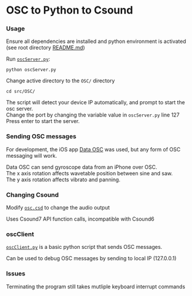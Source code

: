 # OSC to Python to Csound

### Usage
Ensure all dependencies are installed and python environment is activated (see root directory [README.md](../../README.md))

Run [`oscServer.py`](oscServer.py):  
```
python oscServer.py
```

Change active directory to the `OSC/` directory
```
cd src/OSC/
```

The script will detect your device IP automatically, and prompt to start the osc server.  
Change the port by changing the variable value in `oscServer.py` line 127  
Press enter to start the server.

### Sending OSC messages

For development, the iOS app [Data OSC](https://apps.apple.com/us/app/data-osc/id6447833736) was used, but any form of OSC messaging will work.

Data OSC can send gyroscope data from an iPhone over OSC.  
The x axis rotation affects wavetable position between sine and saw.  
The y axis rotation affects vibrato and panning.

### Changing Csound

Modify [`osc.csd`](osc.csd) to change the audio output

Uses Csound7 API function calls, incompatible with Csound6

### oscClient
[`oscClient.py`](oscClient.py) is a basic python script that sends OSC messages.

Can be used to debug OSC messages by sending to local IP (127.0.0.1)

### Issues

Terminating the program still takes mutliple keyboard interrupt commands
